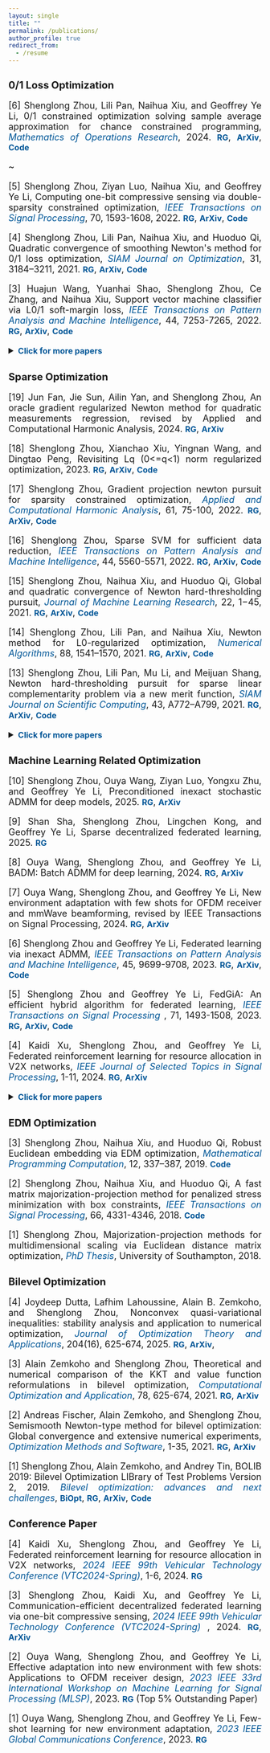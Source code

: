 ```yaml
---
layout: single
title: ""
permalink: /publications/
author_profile: true
redirect_from:
  - /resume
---
```

<style>
a:link {
  text-decoration: none;
}

a:visited {
  text-decoration: none;
}

a:hover {
  text-decoration: underline;
}

a:active {
  text-decoration: underline;
}
</style>

## <b style="font-size:20px"> 0/1 Loss Optimization</b>

<font size=4>
<div style="text-align:justify"> 
  
[6] Shenglong Zhou, Lili Pan, Naihua Xiu, and Geoffrey Ye Li, 0/1 constrained optimization solving sample average approximation for chance constrained programming, <a style="font-style: italic; color:#015697" href="https://pubsonline.informs.org/doi/10.1287/moor.2023.0149" target="_blank">Mathematics of Operations Research</a>, 2024. 
<a style="font-size: 16px; font-weight: bold;color:#015697" href="https://www.researchgate.net/publication/364588009" target="_blank">RG</a>,
<a style="font-size: 16px; font-weight: bold;color:#015697" href="https://arxiv.org/abs/2210.11889" target="_blank">ArXiv</a>,
<a style="font-size: 16px; font-weight: bold;color:#015697" href="https://github.com/ShenglongZhou/SNSCO" target="_blank">Code</a>
<p style="line-height: -5;">~</p>
 
[5] Shenglong Zhou, Ziyan Luo, Naihua Xiu, and Geoffrey Ye Li, Computing one-bit compressive sensing via double-sparsity constrained optimization, 
<a style="font-style: italic; color:#015697" href="https://ieeexplore.ieee.org/document/9729395" target="_blank">IEEE Transactions on Signal Processing</a>, 70, 1593-1608, 2022.
<a style="font-size: 16px; font-weight: bold;color:#015697" href="https://www.researchgate.net/publication/348371863" target="_blank">RG</a>,
<a style="font-size: 16px; font-weight: bold;color:#015697" href="https://arxiv.org/abs/2101.03599" target="_blank">ArXiv</a>,
<a style="font-size: 16px; font-weight: bold;color:#015697" href="https://github.com/ShenglongZhou/GPSP" target="_blank">Code</a> 
 <p style="line-height: -0.25;"></p>
 
[4] Shenglong Zhou, Lili Pan, Naihua Xiu, and Huoduo Qi, Quadratic convergence of smoothing Newton's method for 0/1 loss optimization, 
<a style="font-style: italic; color:#015697" href="https://epubs.siam.org/doi/abs/10.1137/21M1409445" target="_blank">SIAM Journal on Optimization</a>, 31, 3184–3211, 2021. 
<a style="font-size: 16px; font-weight: bold;color:#015697" href="https://www.researchgate.net/publication/354744779" target="_blank">RG</a>,
<a style="font-size: 16px; font-weight: bold;color:#015697" href="https://arxiv.org/abs/2103.14987" target="_blank">ArXiv</a>,
<a style="font-size: 16px; font-weight: bold;color:#015697" href="https://github.com/ShenglongZhou/NM01" target="_blank">Code</a>
<p style="line-height: 0;"></p>
  
[3] Huajun Wang, Yuanhai Shao,  Shenglong Zhou, Ce Zhang, and Naihua Xiu, Support vector machine classifier via L0/1 soft-margin loss, 
 <a style="font-style: italic; color:#015697" href="https://doi.org/10.1109/TPAMI.2021.3092177" target="_blank">IEEE Transactions on Pattern Analysis and Machine Intelligence</a>, 44, 7253-7265, 2022. 
<a style="font-size: 16px; font-weight: bold;color:#015697" href="https://www.researchgate.net/publication/338717629" target="_blank">RG</a>,
<a style="font-size: 16px; font-weight: bold;color:#015697" href="https://arxiv.org/abs/1912.07418" target="_blank">ArXiv</a>,
<a style="font-size: 16px; font-weight: bold;color:#015697" href="https://github.com/Huajun-Wang/L01ADMM" target="_blank">Code</a>
<p style="line-height: 0;"></p>

<details>
<summary><span style="color:#015697"><b style="font-size:16px">Click for more papers</b></span></summary>
<p style="line-height: 1;"></p> 
  
[2] Hui Zhang, Shenglong Zhou, Geoffrey Ye Li, Naihua Xiu, and Yiju Wang,  A step function based recursion method for 0/1 deep neural networks,
 <a style="font-style: italic; color:#015697" href="https://doi.org/10.1016/j.amc.2024.129129" target="_blank">Applied Mathematics and Computation</a>, 488, 1-16, 2025. 
<a style="font-size: 16px; font-weight: bold;color:#015697" href="https://www.researchgate.net/publication/361411821" target="_blank">RG</a>,
<a style="font-size: 16px; font-weight: bold;color:#015697" href="https://arxiv.org/abs/2206.09379" target="_blank">ArXiv</a>
<p style="line-height: 1;"></p> 

[1] Shenglong Zhou, Lili Pan, and Naihua Xiu, Heaviside set constrained optimization: optimality and Newton method, 2020.
<a style="font-size: 16px; font-weight: bold;color:#015697" href="https://www.researchgate.net/publication/343362652" target="_blank">RG</a>,
<a style="font-size: 16px; font-weight: bold;color:#015697" href="https://arxiv.org/abs/2007.15737" target="_blank">ArXiv</a>
<p style="line-height: 1;"></p>

</details>

</div>
</font> 

## <b style="font-size:20px">Sparse Optimization</b>

<font size=4> 
<div style="text-align:justify">

[19] Jun Fan, Jie Sun, Ailin Yan, and Shenglong Zhou, An oracle gradient regularized Newton method for quadratic measurements regression, revised by Applied and Computational Harmonic Analysis, 2024. 
<a style="font-size: 16px; font-weight: bold;color:#015697" href="https://www.researchgate.net/publication/358730474" target="_blank">RG</a>,
<a style="font-size: 16px; font-weight: bold;color:#015697" href="https://arxiv.org/abs/2202.09651" target="_blank">ArXiv</a>
<p style="line-height: 1;"></p>

[18] Shenglong Zhou, Xianchao Xiu, Yingnan Wang, and Dingtao Peng, Revisiting Lq (0<=q<1) norm regularized optimization, 2023. 
<a style="font-size: 16px; font-weight: bold;color:#015697" href="https://www.researchgate.net/publication/371855733" target="_blank">RG</a>,
<a style="font-size: 16px; font-weight: bold;color:#015697" href="https://arxiv.org/abs/2306.14394" target="_blank">ArXiv</a>,
<a style="font-size: 16px; font-weight: bold;color:#015697" href="https://github.com/ShenglongZhou/PNPLq" target="_blank">Code</a> 
<p style="line-height: 1;"></p>

[17] Shenglong Zhou, Gradient projection newton pursuit for sparsity constrained optimization, 
<a style="font-style: italic; color:#015697" href="https://doi.org/10.1016/j.acha.2022.06.002" target="_blank">Applied and Computational Harmonic Analysis</a>, 61, 75-100, 2022. 
<a style="font-size: 16px; font-weight: bold;color:#015697" href="https://www.researchgate.net/publication/360476606" target="_blank">RG</a>,
<a style="font-size: 16px; font-weight: bold;color:#015697" href="https://arxiv.org/abs/2205.04580" target="_blank">ArXiv</a>,
<a style="font-size: 16px; font-weight: bold;color:#015697" href="https://github.com/ShenglongZhou/GPNP" target="_blank">Code</a> 
<p style="line-height: 1;"></p>
  
[16] Shenglong Zhou, Sparse SVM for sufficient data reduction, 
<a style="font-style: italic; color:#015697" href="https://ieeexplore.ieee.org/document/9415153" target="_blank">IEEE Transactions on Pattern Analysis and Machine Intelligence</a>, 44, 5560-5571, 2022. 
<a style="font-size: 16px; font-weight: bold;color:#015697" href="https://www.researchgate.net/publication/351035522" target="_blank">RG</a>,
<a style="font-size: 16px; font-weight: bold;color:#015697" href="https://arxiv.org/abs/2005.13771" target="_blank">ArXiv</a>,
<a style="font-size: 16px; font-weight: bold;color:#015697" href="https://github.com/ShenglongZhou/NSSVM" target="_blank">Code</a> 
<p style="line-height: 1;"></p>
  
[15] Shenglong Zhou, Naihua Xiu, and Huoduo Qi, Global and quadratic convergence of Newton hard-thresholding pursuit, 
<a style="font-style: italic; color:#015697" href="https://jmlr.org/papers/v22/19-026.html" target="_blank">Journal of Machine Learning Research</a>, 22, 1−45, 2021. 
<a style="font-size: 16px; font-weight: bold;color:#015697" href="https://www.researchgate.net/publication/330224407" target="_blank">RG</a>, 
<a style="font-size: 16px; font-weight: bold;color:#015697" href="https://arxiv.org/abs/1901.02763" target="_blank">ArXiv</a>, 
<a style="font-size: 16px; font-weight: bold;color:#015697" href="https://github.com/ShenglongZhou/NHTPver2" target="_blank">Code</a>
<p style="line-height: 1;"></p>
  
[14] Shenglong Zhou, Lili Pan, and Naihua Xiu, Newton method for L0-regularized optimization,
<a style="font-style: italic; color:#015697" href="https://doi.org/10.1007/s11075-021-01085-x" target="_blank">Numerical Algorithms</a>, 88, 1541–1570, 2021.
<a style="font-size: 16px; font-weight: bold;color:#015697" href="https://www.researchgate.net/publication/340563338" target="_blank">RG</a>, 
<a style="font-size: 16px; font-weight: bold;color:#015697" href="https://arxiv.org/abs/2004.05132" target="_blank">ArXiv</a>, 
<a style="font-size: 16px; font-weight: bold;color:#015697" href="https://github.com/ShenglongZhou/NL0R" target="_blank">Code</a> 
<p style="line-height: 1;"></p>
  
[13] Shenglong Zhou, Lili Pan, Mu Li, and Meijuan Shang, Newton hard-thresholding pursuit for sparse linear complementarity problem via a new merit function, 
<a style="font-style: italic; color:#015697" href="https://doi.org/10.1137/19M1301539" target="_blank">SIAM Journal on Scientific Computing</a>, 43, A772–A799, 2021. 
<a style="font-size: 16px; font-weight: bold;color:#015697" href="https://www.researchgate.net/publication/337948990" target="_blank">RG</a>,
<a style="font-size: 16px; font-weight: bold;color:#015697" href="https://arxiv.org/abs/2004.02244" target="_blank">ArXiv</a>,
<a style="font-size: 16px; font-weight: bold;color:#015697" href="https://github.com/ShenglongZhou/NHTPver2" target="_blank">Code</a> 
<p style="line-height: 1;"></p>

<details>
<summary><span style="color:#015697"><b style="font-size:16px">Click for more papers</b></span></summary>
<p style="line-height: 1;"></p> 
  
[12] Jun Sun, Lingchen Kong, and Shenglong Zhou, Gradient projection Newton algorithm for sparse collaborative learning, 
  <a style="font-style: italic; color:#015697" href="https://www.sciencedirect.com/science/article/abs/pii/S0377042722004708" target="_blank">Journal of Computational and Applied Mathematics</a>, 422, 1-20, 2022. 
<a style="font-size: 16px; font-weight: bold;color:#015697" href="https://www.researchgate.net/publication/351985058" target="_blank">RG</a>,
 <a style="font-size: 16px; font-weight: bold;color:#015697" href="https://arxiv.org/abs/2108.06605" target="_blank">ArXiv</a>
<p style="line-height: 1;"></p>
  
[11] Rui Wang, Naihua Xiu, and  Shenglong Zhou, An extended Newton-type algorithm for L2-regularized sparse logistic regression and its efficiency for classifying large-scale datasets,
<a style="font-style: italic; color:#015697"  href="https://doi.org/10.1016/j.cam.2021.113656" target="_blank">Journal of Computational and Applied Mathematics</a>,  397, 1-17, 2021.
<a style="font-size: 16px; font-weight: bold;color:#015697" href="https://www.researchgate.net/publication/330224305" target="_blank">RG</a>,
<a style="font-size: 16px; font-weight: bold;color:#015697" href="https://arxiv.org/abs/1901.02768" target="_blank">ArXiv</a>,
<a style="font-size: 16px; font-weight: bold;color:#015697" href="https://github.com/ShenglongZhou/NSLR" target="_blank">Code</a>
<p style="line-height: 1;"></p>
  
[10] Xinrong Li, Naihua Xiu, and   Shenglong Zhou, Matrix optimization over low-rank spectral sets: stationary points, local and global minimizers,
<a style="font-style: italic; color:#015697" href="https://link.springer.com/article/10.1007%2Fs10957-019-01606-8" target="_blank">Journal of Optimization Theory and Applications</a>, 184, 895–930, 2019.
<a style="font-size: 16px; font-weight: bold;color:#015697" href="https://www.researchgate.net/publication/327581904" target="_blank">RG</a> 
<p style="line-height: 1;"></p>

[9] Lili Pan,   Shenglong Zhou, Naihua Xiu, and Huoduo Qi, A convergent iterative hard thresholding for sparsity and nonnegativity constrained optimization,
<a style="font-style: italic; color:#015697"  href="http://www.yokohamapublishers.jp/online2/oppjo/vol13/p325.html" target="_blank">Pacific Journal of Optimization</a>, 13,  325-353, 2017.
<a style="font-size: 16px; font-weight: bold;color:#015697" href="https://www.researchgate.net/publication/299519906" target="_blank">RG</a>,
<a style="font-size: 16px; font-weight: bold;color:#015697" href="https://github.com/ShenglongZhou/IIHT" target="_blank">Code</a> 
<p style="line-height: 1;"></p>

[8] Lianjun Zhang, Lingchen Kong, and   Shenglong Zhou, A smoothing iterative method for quantile regression with nonconvex lp Penalty,
<a style="font-style: italic; color:#015697" href="https://aimsciences.org/article/doi/10.3934/jimo.2016006" target="_blank">Journal of Industrial and Management Optimization</a>, 13, 93-112, 2017.
<p style="line-height: 1;"></p>

[7] Yanqing Liu, Guokai Liu, Xianchao Xiu, and   Shenglong Zhou, The L1-penalized quantile regression for traditional Chinese medicine syndrome manifestation,
<a style="font-style: italic; color:#015697" href="http://www.yokohamapublishers.jp/online2/oppjo/vol13/p279.html" target="_blank">Pacific Journal of Optimization</a>, 13, 279-300, 2017.
<p style="line-height: 1;"></p>

[6] Shenglong Zhou, Naihua Xiu, Yingnan Wang, Lingchen Kong, and Huoduo Qi, A Null-space-based weighted l1 minimization approach to compressed sensing,
<a style="font-style: italic; color:#015697"  href="https://academic.oup.com/imaiai/article/5/1/76/2357109" target="_blank">Information and Inference: A Journal of the IMA </a>,  5, 76-102, 2016. 
<a style="font-size: 16px; font-weight: bold;color:#015697" href="https://www.researchgate.net/publication/294109268" target="_blank">RG</a>,
<a style="font-size: 16px; font-weight: bold;color:#015697" href="https://github.com/ShenglongZhou/MIRL1" target="_blank">Code</a> 
<p style="line-height: 1;"></p>

[5] Lili Pan, Naihua Xiu, and   Shenglong Zhou,  On Solutions of Sparsity Constrained Optimization,
<a style="font-style: italic; color:#015697" href="https://link.springer.com/article/10.1007/s40305-015-0101-3" target="_blank">Journal of the Operations Research Society of China</a>, 3, 421-439, 2015. 
<p style="line-height: 1;"></p>

[4] Shenglong Zhou, Naihua Xiu, Ziyan Luo, and Lingchen Kong, Sparse and low-rank covariance matrix estimation,
<a style="font-style: italic; color:#015697"  href="https://link.springer.com/article/10.1007/s40305-014-0058-7" target="_blank">Journal of the Operations Research Society of China</a>,  3, 231-250, 2015.
<a style="font-size: 16px; font-weight: bold;color:#015697" href="https://github.com/ShenglongZhou/ADMM" target="_blank">Code</a> 
<p style="line-height: 1;"></p>

[3] Meijuan Shang,  Shenglong Zhou, and Naihua Xiu,  Extragradient thresholding methods For sparse solutions of co-coercive NCPs,
<a style="font-style: italic; color:#015697"  href="https://journalofinequalitiesandapplications.springeropen.com/articles/10.1186/s13660-015-0551-5" target="_blank">Journal of Inequalities and Applications</a>, 34, 2015. <a style="font-size: 16px; font-weight: bold;color:#015697" href="\files\ETA.zip" target="_blank">Code</a> 
<p style="line-height: 1;"></p>

[2] Meijuan Shang, Chao Zhang, Dingtao Peng, and   Shenglong Zhou, A half thresholding projection algorithm for sparse solutions of LCPs,
<a style="font-style: italic; color:#015697"  href="https://www.infona.pl/resource/bwmeta1.element.springer-doi-10_1007-S11590-014-0834-7" target="_blank">Optimization Letters</a>,   9, 1231-1245, 2015.
<a style="font-size: 16px; font-weight: bold;color:#015697" href="https://github.com/ShenglongZhou/HTPCP" target="_blank">Code</a> 
<p style="line-height: 1;"></p>

[1] Shenglong Zhou, Lingchen Kong, and Naihua Xiu,  New bounds for RIC in compressed sensing,
<a style="font-style: italic; color:#015697" href="https://link.springer.com/article/10.1007/s40305-013-0013-z" target="_blank">Journal of the Operations Research Society of China</a>,  1, 227-237, 2013.

</details>
  
</div>
 
</font>

## <b style="font-size:20px"> Machine Learning Related Optimization</b>

<font size=4>
<div style="text-align:justify"> 
  
[10] Shenglong Zhou, Ouya Wang, Ziyan Luo, Yongxu Zhu, and Geoffrey Ye Li, Preconditioned inexact stochastic ADMM for deep models, 2025. 
<a style="font-size: 16px; font-weight: bold;color:#015697" href="https://www.researchgate.net/publication/389024585" target="_blank">RG</a>,
<a style="font-size: 16px; font-weight: bold;color:#015697" href="https://arxiv.org/abs/2502.10784" target="_blank">ArXiv</a>
<p style="line-height: 1;"></p>

[9] Shan Sha, Shenglong Zhou, Lingchen Kong, and Geoffrey Ye Li, Sparse decentralized federated learning, 2025. 
<a style="font-size: 16px; font-weight: bold;color:#015697" href="https://www.researchgate.net/publication/389056587" target="_blank">RG</a>
<p style="line-height: 1;"></p>

[8] Ouya Wang, Shenglong Zhou, and Geoffrey Ye Li, BADM: Batch ADMM for deep learning, 2024. 
<a style="font-size: 16px; font-weight: bold;color:#015697" href="https://www.researchgate.net/publication/381922655" target="_blank">RG</a>,
<a style="font-size: 16px; font-weight: bold;color:#015697" href="https://arxiv.org/abs/2407.01640" target="_blank">ArXiv</a>
<p style="line-height: 1;"></p>
  
[7] Ouya Wang, Shenglong Zhou, and Geoffrey Ye Li, New environment adaptation with few shots for OFDM receiver and mmWave beamforming, revised by IEEE Transactions on Signal Processing,  2024. 
<a style="font-size: 16px; font-weight: bold;color:#015697" href="https://www.researchgate.net/publication/374845426" target="_blank">RG</a>,
<a style="font-size: 16px; font-weight: bold;color:#015697" href="https://arxiv.org/abs/2310.12343" target="_blank">ArXiv</a>
<p style="line-height: 1;"></p>

[6] Shenglong Zhou and Geoffrey Ye Li, Federated learning via inexact ADMM,
<a style="font-style: italic; color:#015697"  href="https://ieeexplore.ieee.org/document/10040221" target="_blank">IEEE Transactions on Pattern Analysis and Machine Intelligence</a>, 45, 9699-9708, 2023. 
<a style="font-size: 16px; font-weight: bold;color:#015697" href="https://www.researchgate.net/publication/360164168" target="_blank">RG</a>,
<a style="font-size: 16px; font-weight: bold;color:#015697" href="https://arxiv.org/abs/2204.10607" target="_blank">ArXiv</a>, 
<a style="font-size: 16px; font-weight: bold;color:#015697" href="https://github.com/ShenglongZhou/FedADMM" target="_blank">Code</a>
<p style="line-height: 1;"></p>
  
[5] Shenglong Zhou and Geoffrey Ye Li, FedGiA: An efficient hybrid algorithm for federated learning,
<a style="font-style: italic; color:#015697" href="https://ieeexplore.ieee.org/document/10106001" target="_blank">IEEE Transactions on Signal Processing </a>, 71, 1493-1508, 2023.
<a style="font-size: 16px; font-weight: bold;color:#015697" href="https://www.researchgate.net/publication/360353524" target="_blank">RG</a>,
<a style="font-size: 16px; font-weight: bold;color:#015697" href="https://arxiv.org/abs/2205.01438" target="_blank">ArXiv</a>,
<a style="font-size: 16px; font-weight: bold;color:#015697" href="https://github.com/ShenglongZhou/FedGiA" target="_blank">Code</a>
<p style="line-height: 1;"></p>  

[4] Kaidi Xu, Shenglong Zhou, and Geoffrey Ye Li, Federated reinforcement learning for resource allocation in V2X networks, 
<a style="font-style: italic; color:#015697"  href="https://ieeexplore.ieee.org/document/10804630" target="_blank">IEEE Journal of Selected Topics in Signal Processing</a>, 1-11, 2024. 
<a style="font-size: 16px; font-weight: bold;color:#015697" href="https://www.researchgate.net/publication/387143542" target="_blank">RG</a>,
<a style="font-size: 16px; font-weight: bold;color:#015697" href="https://arxiv.org/abs/2310.09858" target="_blank">ArXiv</a>
<p style="line-height: 1;"></p>

<details>
<summary><span style="color:#015697"><b style="font-size:16px">Click for more papers</b></span></summary>
<p style="line-height: 1;"></p> 

[3] Kaidi Xu, Shenglong Zhou, and Geoffrey Ye Li, Rescale-invariant federated reinforcement learning for resource allocation in V2X networks, 
<a style="font-style: italic; color:#015697"  href="https://ieeexplore.ieee.org/document/10736393" target="_blank">IEEE Communications Letters</a>, 1-5, 2024. 
<a style="font-size: 16px; font-weight: bold;color:#015697" href="https://www.researchgate.net/publication/385267344" target="_blank">RG</a>,
<a style="font-size: 16px; font-weight: bold;color:#015697" href="https://arxiv.org/abs/2405.01961" target="_blank">ArXiv</a>
<p style="line-height: 1;"></p> 

[2] Shenglong Zhou and Geoffrey Ye Li, Exact penalty method for federated learning, 2022. 
<a style="font-size: 16px; font-weight: bold;color:#015697" href="https://www.researchgate.net/publication/362932026" target="_blank">RG</a>,
<a style="font-size: 16px; font-weight: bold;color:#015697" href="https://arxiv.org/abs/2208.11231" target="_blank">ArXiv</a>, 
<a style="font-size: 16px; font-weight: bold;color:#015697" href="https://github.com/ShenglongZhou/FedEPM" target="_blank">Code</a>
<p style="line-height: 1;"></p>

 <!--- 
[2] Hui Zhang, Shenglong Zhou, Naihua Xiu, and Geoffrey Ye Li, 0/1 Deep neural networks via block coordinate descent, 2022.
<a style="font-size: 16px; font-weight: bold;color:#015697" href="https://www.researchgate.net/publication/361411821" target="_blank">RG</a>,
<a style="font-size: 16px; font-weight: bold;color:#015697" href="https://arxiv.org/abs/2206.09379" target="_blank">ArXiv</a>
<p style="line-height: 1;"></p> 

[2] Shenglong Zhou and Geoffrey Ye Li, Communication-efficient ADMM-based federated learning, 2021. 
<a style="font-size: 16px; font-weight: bold;color:#015697" href="https://www.researchgate.net/publication/355730311" target="_blank">RG</a>,
<a style="font-size: 16px; font-weight: bold;color:#015697" href="https://arxiv.org/abs/2110.15318" target="_blank">ArXiv</a>,
<a style="font-size: 16px; font-weight: bold;color:#015697" href="https://github.com/ShenglongZhou/ICEADMM" target="_blank">Code</a>
<p style="line-height: 1;"></p>
--->
  
[1] Xinyu Wei, Biing-Hwang Fred Juang, Ouya Wang, Shenglong Zhou, and Geoffrey Ye Li, Accretionary learning with deep neural networks,
 <a style="font-style: italic; color:#015697" href="https://ieeexplore.ieee.org/document/10361279" target="_blank">IEEE Transactions on Cognitive Communications and Networking </a>, 2023.
 <a style="font-size: 16px; font-weight: bold;color:#015697" href="https://www.researchgate.net/publication/340769764" target="_blank">RG</a>,
 <a style="font-size: 16px; font-weight: bold;color:#015697" href="https://arxiv.org/abs/2111.10857" target="_blank">ArXiv</a>
<p style="line-height: 1;"></p>

</details>
</div>
</font> 

## <b style="font-size:20px">EDM Optimization</b>

<font size=4> 
<div style="text-align:justify">   
[3] Shenglong Zhou, Naihua Xiu, and Huoduo Qi, Robust Euclidean embedding via EDM optimization,
<a style="font-style: italic; color:#015697"  href="https://link.springer.com/article/10.1007/s12532-019-00168-0" target="_blank">Mathematical Programming Computation</a>, 12, 337–387, 2019. 
<a style="font-size: 16px; font-weight: bold;color:#015697" href="https://github.com/ShenglongZhou/PREEEDM" target="_blank">Code</a> 
<p style="line-height: 1;"></p>

[2] Shenglong Zhou, Naihua Xiu, and Huoduo Qi, A fast matrix majorization-projection method for penalized stress minimization with box constraints, 
<a style="font-style: italic; color:#015697"   href="https://ieeexplore.ieee.org/document/8399531" target="_blank">IEEE Transactions on Signal Processing</a>, 66, 4331-4346, 2018. 
<a style="font-size: 16px; font-weight: bold;color:#015697" href="https://github.com/ShenglongZhou/SQREDM" target="_blank">Code</a>
<p style="line-height: 1;"></p>

[1] Shenglong Zhou, Majorization-projection methods for multidimensional scaling via Euclidean distance matrix optimization,
<a style="font-style: italic; color:#015697"  href="https://eprints.soton.ac.uk/429739/" target="_blank">PhD Thesis</a>,  University of Southampton, 2018. 
</div></font>


## <b style="font-size:20px">Bilevel Optimization</b>

<font size=4> 
<div style="text-align:justify"> 
[4] Joydeep Dutta, Lafhim Lahoussine, Alain B. Zemkoho, and Shenglong Zhou, Nonconvex quasi-variational inequalities: stability analysis and application to numerical optimization, 
<a style="font-style: italic; color:#015697" href="https://doi.org/10.1007/s10957-024-02582-4" target="_blank">Journal of Optimization Theory and Applications</a>, 204(16), 625-674, 2025.
  <a style="font-size: 16px; font-weight: bold;color:#015697" href="https://www.researchgate.net/publication/363835556" target="_blank">RG</a>,
<a style="font-size: 16px; font-weight: bold;color:#015697" href="https://arxiv.org/abs/2210.02531" target="_blank">ArXiv</a>,
<p style="line-height: 1;"></p> 
  

[3] Alain Zemkoho and   Shenglong Zhou, Theoretical and numerical comparison of the KKT and value function reformulations in bilevel optimization,
<a style="font-style: italic; color:#015697" href="https://doi.org/10.1007/s10589-020-00250-7" target="_blank">Computational Optimization and Application</a>, 78, 625-674, 2021. 
<a style="font-size: 16px; font-weight: bold;color:#015697" href="https://www.researchgate.net/publication/340769764" target="_blank">RG</a>,
<a style="font-size: 16px; font-weight: bold;color:#015697" href="https://arxiv.org/abs/2004.10830" target="_blank">ArXiv</a>
<p style="line-height: 1;"></p>

[2] Andreas Fischer, Alain Zemkoho, and   Shenglong Zhou, Semismooth Newton-type method for bilevel optimization: Global convergence and extensive numerical experiments,
<a style="font-style: italic; color:#015697" href="https://www.tandfonline.com/doi/full/10.1080/10556788.2021.1977810" target="_blank"> Optimization Methods and Software</a>, 1-35, 2021. 
<a style="font-size: 16px; font-weight: bold;color:#015697" href="https://www.researchgate.net/publication/337943979" target="_blank">RG</a>,
<a style="font-size: 16px; font-weight: bold;color:#015697" href="https://arxiv.org/abs/1912.07079" target="_blank">ArXiv</a> 
<p style="line-height: 1;"></p>
    
[1] Shenglong Zhou, Alain Zemkoho, and Andrey Tin,  BOLIB 2019: Bilevel Optimization LIBrary of Test Problems Version 2, 2019. 
<a style="font-style: italic; color:#015697"   href="https://www.springer.com/gp/book/9783030521189" target="_blank">Bilevel optimization: advances and next challenges</a>,
<a style="font-size: 16px; font-weight: bold;color:#015697" href="https://biopt.github.io/files/Paper.pdf" target="_blank">BiOpt</a>,
<a style="font-size: 16px; font-weight: bold;color:#015697" href="https://www.researchgate.net/publication/338375731" target="_blank">RG</a>,
<a style="font-size: 16px; font-weight: bold;color:#015697" href="https://arxiv.org/abs/1812.00230" target="_blank">ArXiv</a>,
<a style="font-size: 16px; font-weight: bold;color:#015697" href="https://biopt.github.io/bolib/" target="_blank">Code</a> 

</div></font>


## <b style="font-size:20px">Conference Paper</b>

<font size=4> 
<div style="text-align:justify"> 

[4] Kaidi Xu, Shenglong Zhou, and Geoffrey Ye Li, Federated reinforcement learning for resource allocation in V2X networks, 
<a style="font-style: italic; color:#015697"  href="https://ieeexplore.ieee.org/document/10683304" target="_blank">2024 IEEE 99th Vehicular Technology Conference (VTC2024-Spring)</a>, 1-6, 2024. 
<a style="font-size: 16px; font-weight: bold;color:#015697" href="https://www.researchgate.net/publication/384350685" target="_blank">RG</a>
<p style="line-height: 1;"></p>
 
[3] Shenglong Zhou, Kaidi Xu, and Geoffrey Ye Li, Communication-efficient decentralized federated learning via one-bit compressive sensing, 
<a style="font-style: italic; color:#015697" href="https://ieeexplore.ieee.org/document/10683577" target="_blank">2024 IEEE 99th Vehicular Technology Conference (VTC2024-Spring) </a>, 2024. 
<a style="font-size: 16px; font-weight: bold;color:#015697" href="https://www.researchgate.net/publication/373526540" target="_blank">RG</a>,
<a style="font-size: 16px; font-weight: bold;color:#015697" href="https://arxiv.org/abs/2308.16671" target="_blank">ArXiv</a>
<p style="line-height: 1;"></p>

[2] Ouya Wang, Shenglong Zhou, and Geoffrey Ye Li, Effective adaptation into new environment with few shots: Applications to OFDM receiver design,
<a style="font-style: italic; color:#015697" href="https://ieeexplore.ieee.org/document/10285904/" target="_blank">2023 IEEE 33rd International Workshop on Machine Learning for Signal Processing (MLSP)</a>, 2023. 
<a style="font-size: 16px; font-weight: bold;color:#015697" href="https://www.researchgate.net/publication/374933177" target="_blank">RG</a>
(Top 5% Outstanding Paper)
<p style="line-height: 1;"></p>

[1] Ouya Wang, Shenglong Zhou, and Geoffrey Ye Li, Few-shot learning for new environment adaptation,
<a style="font-style: italic; color:#015697" href="https://ieeexplore.ieee.org/document/10437273/" target="_blank">2023 IEEE Global Communications Conference</a>, 2023.
<a style="font-size: 16px; font-weight: bold;color:#015697" href="https://www.researchgate.net/publication/378501268" target="_blank">RG</a>
<p style="line-height: 1;"></p>
  
</div></font>



<!---

## <b style="font-size:20px">Sparse Optimization</b>
---

<font size=4> 
<div style="text-align:justify"> 
 Shenglong Zhou, IEEE Transactions on Pattern Analysis and Machine Intelligence, 2021 <br>
<i>Sparse SVM for sufficient data reduction</i>,
<a style="font-size: 16px; font-weight: bold;color:#015697" href="https://ieeexplore.ieee.org/document/9415153" target="_blank">TPAMI</a>, 
<a style="font-size: 16px; font-weight: bold;color:#015697" href="https://www.researchgate.net/publication/351035522" target="_blank">RG</a>,
<a style="font-size: 16px; font-weight: bold;color:#015697" href="https://arxiv.org/abs/2005.13771" target="_blank">ArXiv</a>,
<a style="font-size: 16px; font-weight: bold;color:#015697" href="https://github.com/ShenglongZhou/NSSVM" target="_blank">Code</a> 
<p style="line-height: 1;"></p>
  
 Shenglong Zhou, Naihua Xiu and Huoduo Qi, Journal of Machine Learning Research, 22(12):1−45, 2021<br>
<i>Global and quadratic convergence of Newton hard-thresholding pursuit</i>,
<a style="font-size: 16px; font-weight: bold;color:#015697" href="https://jmlr.org/papers/v22/19-026.html" target="_blank">JMLR</a>, 
<a style="font-size: 16px; font-weight: bold;color:#015697" href="https://www.researchgate.net/publication/330224407" target="_blank">RG</a>, 
<a style="font-size: 16px; font-weight: bold;color:#015697" href="https://arxiv.org/abs/1901.02763" target="_blank">ArXiv</a>, 
<a style="font-size: 16px; font-weight: bold;color:#015697" href="https://github.com/ShenglongZhou/NHTPver2" target="_blank">Code</a>
<p style="line-height: 1;"></p>
  
 Shenglong Zhou, Lili Pan and Naihua Xiu,  Numerical Algorithms, 2021 <br>
<i>Newton method  for L0-regularized optimization</i>,
<a style="font-size: 16px; font-weight: bold;color:#015697" href="https://doi.org/10.1007/s11075-021-01085-x" target="_blank">NumAlg</a>, 
<a style="font-size: 16px; font-weight: bold;color:#015697" href="https://www.researchgate.net/publication/340563338" target="_blank">RG</a>, 
<a style="font-size: 16px; font-weight: bold;color:#015697" href="https://arxiv.org/abs/2004.05132" target="_blank">ArXiv</a>, 
<a style="font-size: 16px; font-weight: bold;color:#015697" href="https://github.com/ShenglongZhou/NL0R" target="_blank">Code</a> 
<p style="line-height: 1;"></p>
  
 Shenglong Zhou, Lili Pan, M. Li and Meijuan Shang, SIAM Journal on Scientific Computing, 43(2), A772–A799, 2021 <br>
<i>Newton hard-thresholding pursuit for sparse LCP via a new merit function</i>,
<a style="font-size: 16px; font-weight: bold;color:#015697" href="https://doi.org/10.1137/19M1301539" target="_blank">SISC</a>, 
<a style="font-size: 16px; font-weight: bold;color:#015697" href="https://www.researchgate.net/publication/337948990" target="_blank">RG</a>,
<a style="font-size: 16px; font-weight: bold;color:#015697" href="https://arxiv.org/abs/2004.02244" target="_blank">ArXiv</a>,
<a style="font-size: 16px; font-weight: bold;color:#015697" href="https://github.com/ShenglongZhou/NHTPver2" target="_blank">Code</a> 
<p style="line-height: 1;"></p>
      
J. Sun, Lingchen Kong and   Shenglong Zhou, 2021 <br>
<i>Gradient Projection Newton Algorithm for Sparse Collaborative Learnings</i>,
<a style="font-size: 16px; font-weight: bold;color:#015697" href="https://www.researchgate.net/publication/351985058" target="_blank">RG</a>
<p style="line-height: 1;"></p>
  
R. Wang, Naihua Xiu and   Shenglong Zhou, Journal of Computational and Applied Mathematics, 397, 1-17, 2021 <br>
<i>An extended Newton-type algorithm for L2-regularized sparse logistic regression and its efficiency for classifying large-scale datasets</i>,
<a style="font-size: 16px; font-weight: bold;color:#015697" href="https://doi.org/10.1016/j.cam.2021.113656" target="_blank">JCAM</a>, 
<a style="font-size: 16px; font-weight: bold;color:#015697" href="https://www.researchgate.net/publication/330224305" target="_blank">RG</a>,
<a style="font-size: 16px; font-weight: bold;color:#015697" href="https://arxiv.org/abs/1901.02768" target="_blank">ArXiv</a>,
<a style="font-size: 16px; font-weight: bold;color:#015697" href="https://github.com/ShenglongZhou/NSLR" target="_blank">Code</a>
<p style="line-height: 1;"></p>
  
 X.R. Li, Naihua Xiu and   Shenglong Zhou, Journal of Optimization Theory and Applications, 184, 895–930, 2019 <br>
<i>Matrix optimization over low-rank spectral sets: stationary points, local and global minimizers</i>,
<a style="font-size: 16px; font-weight: bold;color:#015697" href="https://link.springer.com/article/10.1007%2Fs10957-019-01606-8" target="_blank">JOTA</a>,
<a style="font-size: 16px; font-weight: bold;color:#015697" href="https://www.researchgate.net/publication/327581904" target="_blank">RG</a> 
<p style="line-height: 1;"></p>

Lili Pan,   Shenglong Zhou, Naihua Xiu and Huoduo Qi, Pacific Journal of Optimization,  13(2): 325-353, 2017 <br>
<i>A convergent iterative hard thresholding for sparsity and nonnegativity constrained optimization</i>,
<a style="font-size: 16px; font-weight: bold;color:#015697" href="http://www.yokohamapublishers.jp/online2/oppjo/vol13/p325.html" target="_blank">PJO</a>,
<a style="font-size: 16px; font-weight: bold;color:#015697" href="https://www.researchgate.net/publication/299519906" target="_blank">RG</a>,
<a style="font-size: 16px; font-weight: bold;color:#015697" href="https://github.com/ShenglongZhou/IIHT" target="_blank">Code</a> 
<p style="line-height: 1;"></p>

L.J. Zhang, Lingchen Kong and   Shenglong Zhou, Journal of Industrial and Management Optimization,   13 (1): 93 - 112, 2017 <br>
<i>A smoothing iterative method for quantile regression with nonconvex lp Penalty</i>,
<a style="font-size: 16px; font-weight: bold;color:#015697" href="https://aimsciences.org/article/doi/10.3934/jimo.2016006" target="_blank">JIMO</a> 
<p style="line-height: 1;"></p>

Y.Q. Liu, G.K. Liu, X.C. Xiu and   Shenglong Zhou, Pacific Journal of Optimization,   13(2): 279-300, 2017 <br>
<i>The L1-penalized quantile regression for traditional Chinese medicine syndrome manifestation</i>,
<a style="font-size: 16px; font-weight: bold;color:#015697" href="http://www.yokohamapublishers.jp/online2/oppjo/vol13/p279.html" target="_blank">PJO</a> 
<p style="line-height: 1;"></p>

 Shenglong Zhou, Naihua Xiu, Y.N. Wang, Lingchen Kong and Huoduo Qi, Information and Inference,  5(1): 76-102, 2016 <br>
<i>A Null-space-based weighted l1 minimization approach to compressed sensing</i>,
<a style="font-size: 16px; font-weight: bold;color:#015697" href="https://academic.oup.com/imaiai/article/5/1/76/2357109" target="_blank">IMAIAI</a>,
<a style="font-size: 16px; font-weight: bold;color:#015697" href="https://www.researchgate.net/publication/294109268" target="_blank">RG</a>,
<a style="font-size: 16px; font-weight: bold;color:#015697" href="https://github.com/ShenglongZhou/MIRL1" target="_blank">Code</a> 
<p style="line-height: 1;"></p>

Lili Pan, Naihua Xiu and   Shenglong Zhou, Journal of the Operations Research Society of China,  3(4): 421-439, 2015 <br>
<i>On Solutions of Sparsity Constrained Optimization</i>,
<a style="font-size: 16px; font-weight: bold;color:#015697" href="https://link.springer.com/article/10.1007/s40305-015-0101-3" target="_blank">JORSC</a> 
<p style="line-height: 1;"></p>

 Shenglong Zhou, Naihua Xiu, Ziyan Luo and Lingchen Kong, Journal of the Operations Research Society of China,  3(2): 231-250, 2015 <br>
<i>Sparse and low-rank covariance matrix estimation</i>,
<a style="font-size: 16px; font-weight: bold;color:#015697" href="https://link.springer.com/article/10.1007/s40305-014-0058-7" target="_blank">JORSC</a>,
<a style="font-size: 16px; font-weight: bold;color:#015697" href="https://github.com/ShenglongZhou/ADMM" target="_blank">Code</a> 
<p style="line-height: 1;"></p>

Meijuan Shang,  Shenglong Zhou and Naihua Xiu, Journal of Inequalities and Applications,  34, 2015 <br>
<i>Extragradient thresholding methods For sparse solutions of co-coercive NCPs</i>,
<a style="font-size: 16px; font-weight: bold;color:#015697" href="https://journalofinequalitiesandapplications.springeropen.com/articles/10.1186/s13660-015-0551-5" target="_blank">JIA</a> 
<p style="line-height: 1;"></p>

Meijuan Shang, C. Zhang, D.T. Peng and   Shenglong Zhou, Optimization Letters,  9(6): 1231-1245, 2015 <br>
<i>A half thresholding projection algorithm for sparse solutions of LCPs</i>,
<a style="font-size: 16px; font-weight: bold;color:#015697" href="https://www.infona.pl/resource/bwmeta1.element.springer-doi-10_1007-S11590-014-0834-7" target="_blank">OPLE</a>,
<a style="font-size: 16px; font-weight: bold;color:#015697" href="https://github.com/ShenglongZhou/HTPCP" target="_blank">Code</a> 
<p style="line-height: 1;"></p>

 Shenglong Zhou, Lingchen Kong and Naihua Xiu, Journal of the Operations Research Society of China,  1(2): 227-237, 2013 <br>
<i>New bounds for RIC in compressed sensing</i>,
<a style="font-size: 16px; font-weight: bold;color:#015697" href="https://link.springer.com/article/10.1007/s40305-013-0013-z" target="_blank">JORSC</a>

</font>



## <b style="font-size:20px"> 0/1 Loss Optimization</b>
---

<font size=4>
 Shenglong Zhou, Lili Pan, Naihua Xiu and Huoduo Qi, 2021 <br>
<i>Quadratic convergence of Newton's method for 0/1 loss optimization</i>,
<a style="font-size: 16px; font-weight: bold;color:#015697" href="https://www.researchgate.net/publication/350442413" target="_blank">RG</a>,
<a style="font-size: 16px; font-weight: bold;color:#015697" href="https://arxiv.org/abs/2103.14987" target="_blank">ArXiv</a>
<p style="line-height: 1;"></p>

 Shenglong Zhou, Lili Pan and Naihua Xiu, 2020 <br>
<i>Heaviside set constrained optimization: optimality and Newton method</i>,
<a style="font-size: 16px; font-weight: bold;color:#015697" href="https://www.researchgate.net/publication/343362652" target="_blank">RG</a>,
<a style="font-size: 16px; font-weight: bold;color:#015697" href="https://arxiv.org/abs/2007.15737" target="_blank">ArXiv</a>
<p style="line-height: 1;"></p>

 Shenglong Zhou, Ziyan Luo and Naihua Xiu, 2021 <br> 
<i>Computing one-bit compressive sensing via double-sparsity constrained optimization</i>,
<a style="font-size: 16px; font-weight: bold;color:#015697" href="https://www.researchgate.net/publication/348371863" target="_blank">RG</a>,
<a style="font-size: 16px; font-weight: bold;color:#015697" href="https://arxiv.org/abs/2101.03599" target="_blank">ArXiv</a>,
<a style="font-size: 16px; font-weight: bold;color:#015697" href="https://github.com/ShenglongZhou/GPSP" target="_blank">Code</a> 
<p style="line-height: 1;"></p>

H.J. Wang, Y.H. Shao,  Shenglong Zhou, C. Zhang and Naihua Xiu, 2019 <br>
<i>Support vector machine classifier via L0/1 soft-margin loss</i>,
<a style="font-size: 16px; font-weight: bold;color:#015697" href="https://www.researchgate.net/publication/338717629" target="_blank">RG</a>,
<a style="font-size: 16px; font-weight: bold;color:#015697" href="https://arxiv.org/abs/1912.07418" target="_blank">ArXiv</a>,
<a style="font-size: 16px; font-weight: bold;color:#015697" href="https://github.com/Huajun-Wang/L01ADMM" target="_blank">Code</a>
</font> 


## <b style="font-size:20px">EDM Optimization</b>
---

<font size=4> 
 Shenglong Zhou, Naihua Xiu and Huoduo Qi, Mathematical Programming Computation, 12(3): 337–387, 2019<br>
<i>Robust euclidean embedding via EDM optimization</i>, 
<a style="font-size: 16px; font-weight: bold;color:#015697" href="https://link.springer.com/article/10.1007/s12532-019-00168-0" target="_blank">MPC</a>,
<a style="font-size: 16px; font-weight: bold;color:#015697" href="https://github.com/ShenglongZhou/PREEEDM" target="_blank">Code</a> 
<p style="line-height: 1;"></p>

 Shenglong Zhou, Naihua Xiu and Huoduo Qi, IEEE Transactions on Signal Processing,  66(16): 4331-4346, 2018<br> 
<i>A fast matrix majorization-projection method for penalized stress minimization with box constraints</i>,
<a style="font-size: 16px; font-weight: bold;color:#015697" href="https://ieeexplore.ieee.org/document/8399531" target="_blank">TSP</a>,
<a style="font-size: 16px; font-weight: bold;color:#015697" href="https://github.com/ShenglongZhou/SQREDM" target="_blank">Code</a>
<p style="line-height: 1;"></p>

 Shenglong Zhou, Naihua Xiu and Huoduo Qi, PhD Thesis, University of Southampton, 2018<br>
<i>Majorization-projection methods for multidimensional scaling via Euclidean distance matrix optimization</i>,
<a style="font-size: 16px; font-weight: bold;color:#015697" href="https://eprints.soton.ac.uk/429739/" target="_blank">Soton</a>  
</font>


## <b style="font-size:20px">Bilevel Optimization</b>
---

<font size=4> 
Alain Zemkoho and   Shenglong Zhou, Computational Optimization and Application, 78(2), 625-674, 2021, 
<a style="font-size: 16px; font-weight: bold;color:#015697" href="https://doi.org/10.1007/s10589-020-00250-7" target="_blank">JCOA</a>,
<a style="font-size: 16px; font-weight: bold;color:#015697" href="https://www.researchgate.net/publication/340769764" target="_blank">RG</a>,
<a style="font-size: 16px; font-weight: bold;color:#015697" href="https://arxiv.org/abs/2004.10830" target="_blank">ArXiv</a> 
<br>
<i>Theoretical and numerical comparison of the KKT and value function reformulations in bilevel optimization</i> 

<p style="line-height: 1;"></p>

 Shenglong Zhou, Alain Zemkoho and A. Tin, Bilevel optimization: advances and next challenges, 2019 <br> 
<i>BOLIB 2019: Bilevel Optimization LIBrary of Test Problems Version 2</i>,
<a style="font-size: 16px; font-weight: bold;color:#015697" href="https://biopt.github.io/files/Paper.pdf" target="_blank">BiOpt</a>,
<a style="font-size: 16px; font-weight: bold;color:#015697" href="https://www.springer.com/gp/book/9783030521189" target="_blank">Book</a>, 
<a style="font-size: 16px; font-weight: bold;color:#015697" href="https://www.researchgate.net/publication/338375731" target="_blank">RG</a>,
<a style="font-size: 16px; font-weight: bold;color:#015697" href="https://arxiv.org/abs/1812.00230" target="_blank">ArXiv</a>,
<a style="font-size: 16px; font-weight: bold;color:#015697" href="https://biopt.github.io/bolib/" target="_blank">Code</a> 
<p style="line-height: 1;"></p>

A. Fischer, Alain Zemkoho and   Shenglong Zhou, 2019, 
<a style="font-size: 16px; font-weight: bold;color:#015697" href="https://www.researchgate.net/publication/337943979" target="_blank">RG</a>,
<a style="font-size: 16px; font-weight: bold;color:#015697" href="https://arxiv.org/abs/1912.07079" target="_blank">ArXiv</a>  <br>
<i>Semismooth Newton-type method for bilevel optimization: Global convergence and extensive numerical experiments</i> 

</font>

--->





